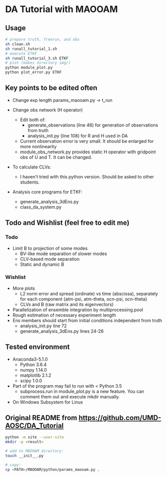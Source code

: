 # DA Tutorial with MAOOAM
## Usage
```bash
# prepare truth, freerun, and obs
sh clean.sh
sh runall_tutorial_1.sh
# execute ETKF
sh runall_tutorial_3.sh ETKF
# plot (makes directory img/)
python module_plot.py
python plot_error.py ETKF
```

## Key points to be edited often
* Change exp length
params_maooam.py -> t_run

* Change obs network (H operator)
    * Edit both of:
        * generate_observations (line 46) for generation of observations from truth
        * analysis_init.py (line 108) for R and H used in DA
    * Current observation error is very small. It should be enlarged for more nonlinearity
    * module_obs_network.py provides static H operator with gridpoint obs of U and T. It can be changed.

* To calculate CLVs:
    * I haven't tried with this python version. Should be asked to other students.

* Analysis core programs for ETKF:
    * generate_analysis_3dEns.py
    * class_da_system.py

## Todo and Wishlist (feel free to edit me)
### Todo
* Limit B to projection of some modes
    * BV-like mode separation of slower modes
    * CLV-based mode separation
    * Static and dynamic B

### Wishlist
* More plots
    * L2 norm error and spread (ordinate) vs time (abscissa), separately for each component {atm-psi, atm-theta, ocn-psi, ocn-theta}
    * CLVs and B (raw matrix and its eigenvectors)
* Parallelization of ensemble integration by multiprocessing.pool
* Rough estimation of necessary experiment length
* Ens members should start from initial conditions independent from truth
    * analysis_init.py line 72
    * generate_analysis_3dEns.py lines 24-26

## Tested environment
* Anaconda3-5.1.0
    * Python 3.6.4
    * numpy 1.14.0
    * matplotlib 2.1.2
    * scipy 1.0.0
* Part of the program may fail to run with < Python 3.5
    * subprocess.run in module_plot.py is a new feature. You can comment them out and execute mkdir manually.
* On Windows Subsystem for Linux

## Original README from https://github.com/UMD-AOSC/DA_Tutorial
```bash
python -m site --user-site
mkdir -p <result>

# add to MAOOAM directory:
touch __init__.py

# copy:
cp <PATH>/MAOOAM/python/params_maooam.py .
```
